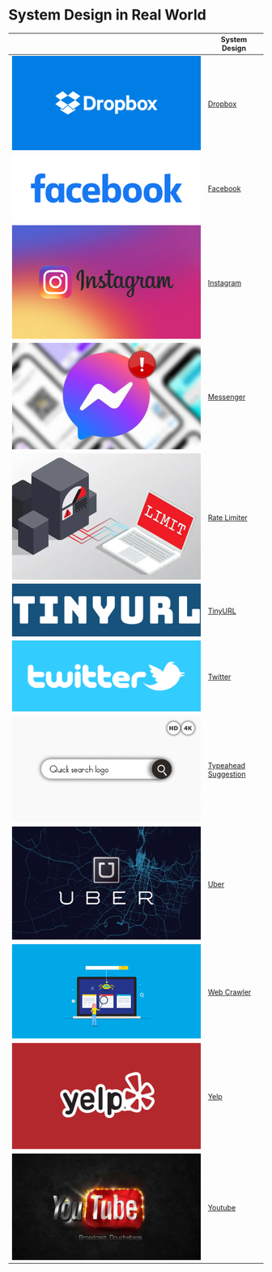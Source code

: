 # System Design in Real World

|| System Design |
|-|-|
| ![](./dropbox/assets/logo.png) | [Dropbox](./dropbox/README_EN.md) |
| ![](./facebook/assets/logo.png) | [Facebook](./facebook/README_EN.md) |
| ![](./instagram/assets/logo.png) | [Instagram](./instagram/README_EN.md) |
| ![](./messenger/assets/logo.jpg) | [Messenger](./messenger/README_EN.md) |
| ![](./rate-limiter/assets/logo.png) | [Rate Limiter](./rate-limiter/README_EN.md) |
| ![](./tinyurl/assets/logo.png) | [TinyURL](./tinyurl/README_EN.md) |
| ![](./twitter/assets/logo.png) | [Twitter](./twitter/README_EN.md) |
| ![](./typeahead-suggestion/assets/logo.png) | [Typeahead Suggestion](./typeahead-suggestion/README_EN.md) |
| ![](./uber/assets/logo.jpeg) | [Uber](./uber/README_EN.md) |
| ![](./web-crawler/assets/logo.jpg) | [Web Crawler](./web-crawler/README_EN.md) |
| ![](./yelp/assets/logo.jpg) | [Yelp](./yelp/README_EN.md) |
| ![](./youtube/assets/logo.png) | [Youtube](./youtube/README_EN.md) |
